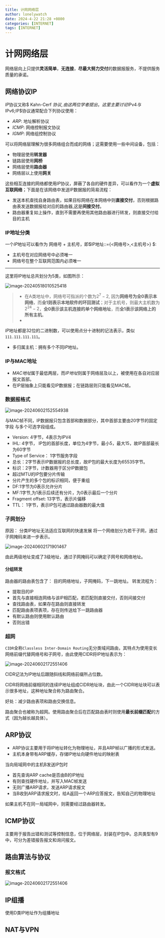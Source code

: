```yaml
---
title: 计网网络层
author: lonelywatch
date: 2024-4-22 21:28 +0800
categories: [INTERNET]
tags: [INTERNET]  
---
```


# 计网网络层

网络层向上只提供**灵活简单**，**无连接**，**尽最大努力交付**的数据报服务，不提供服务质量的承诺。

## 网络协议IP

$IP$协议又称$ Kahn-Cerf $协议,由这两位学者提出，这里主要讨论$IPv4$与$IPv6$;$IP$协议通常配合下列协议使用：

- $ARP$: 地址解析协议
- $ICMP$: 网络控制报文协议
- $IGMP$: 网络组控制协议

可以将网络层理解为很多网络组合而成的网络；这需要使用一些中间设备，包括：

- 物理层使用**转发器**
- 链路层使用**网桥**
- 网络层使用**路由器**
- 网络层以上使用**网关**

这些相互连接的网络都使用$IP$协议，屏蔽了各自的硬件差异，可以看作为一个**虚拟互联网络**；下面是在该网络中发送IP数据报的简易流程：

- 发送本机查找自身路由表，如果目标网络在本网络中则**直接交付**，否则根据路由表发送数据报给对应的路由器,这是**间接交付**。
- 路由器重复如上操作，直到不需要再使用其他路由器进行转发，则直接交付给目的主机

### IP地址分类

一个$IP$地址可以看作为 网络号 + 主机号，即$IP地址::={<网络号>,<主机号>} $:

- 主机号在对应网络号中必须唯一
- 网络号在整个互联网范围内必须唯一

---

这里将IP地址总共划分为5类，如图所示：

![image-20240518010525418](https://lonelywatch-1306651324.cos.ap-beijing.myqcloud.com/image-20240518010525418.png)

> - 在A类地址中，网络号可指派的个数为$2^{7} -2$, 因为**网络号为全0表示本网络**，而**全1则表示本地软件的环回测试**；对于主机号，则最大主机数为$2^{24} -2$，**全0表示该主机连接的单个网络地址**，而**全1表示该网络上的所有主机**。
> - 

$IP$地址都是32位的二进制数，可以使用点分十进制的记法表示，类似`111.111.111.111`。

- 多归属主机：拥有多个不同$IP$地址。

### IP与MAC地址

- $MAC地址$属于最低两层，而$IP地址$则属于网络层及以上，被使用在各自对应层报文首部。
- 在IP层抽象上只能看见IP数据报；在链路层则只能看见MAC帧。

### 数据报格式

![image-20240602152554938](https://lonelywatch-1306651324.cos.ap-beijing.myqcloud.com/image-20240602152554938.png)

与MAC帧不同，IP数据报只包含首部和数据部分，其中首部主要由20字节的固定字段 与多个可选字段组成。

- Version: 4字节，4表示为IPV4
- IHL: 4字节， IP包的首部长度，单位为4字节，最小5，最大15，故IP首部最长为60字节
- Type of Service： 1字节服务字段
- 总长：2字节表示IP数据报的总长度，故IP包的最大长度为65535字节。
- 标识：2字节，计数器用于区分IP数据包
 - 超过MTU的IP包要分片传输
 - 分片产生的多个包的标识相同，便于重组
- DF:1字节为0表示允许分片
- MF:1字节,为1表示后续还有分片，为0表示最后一个分片
- Fragment offset: 13字节，表示片偏移
- TTL： 1字节，表示IP包可通过路由器数的最大值

### 子网划分

原因： 分类IP地址无法适应互联网的快速发展
将一个网络划分为若干子网，通过子网掩码来进一步表示。

![image-20240602171901467](https://lonelywatch-1306651324.cos.ap-beijing.myqcloud.com/image-20240602171901467.png)

由此两级地址变成了3级地址，通过子网掩码可以确定子网号和网络地址。

#### 分组转发

路由器的路由表包含了： 目的网络地址，子网掩码，下一跳地址。
转发流程为：
- 提取目的IP
- 首先与直接相连网络与该IP相匹配，若匹配则直接交付，否则间接交付
- 查找路由表，如果存在路由则直接转发
- 匹配路由表项表项，存在则传送给下一跳路由器
- 有默认路由则使用默认路由
- 否则出错

### 超网

`CIDR`全称`Classless Inter-Domain Routing`无分类域间路由，其特点为使用变长网络前缀代替网络号和子网号，由此使用CIDR将IP地址表示为：

![image-20240602172551406](https://lonelywatch-1306651324.cos.ap-beijing.myqcloud.com/image-20240602172551406.png)

CIDR记法为IP地址后跟随斜线和网络前缀所占位数。

CIDR将网络前缀相同的连续IP地址组成CIDR地址块，由此一个CIDR地址块可以表示很多地址，这种地址聚合称为路由聚合。

好处：减少路由表项和路由交换信息。

路由聚合也被称为超网。使用路由聚合后在匹配路由表时则使用**最长前缀匹配**的方式（因为越长越具体）。

## ARP协议

- ARP协议主要用于将IP地址转化为物理地址，并且ARP帧以广播的形式发送。
- 主机本身带有ARP缓存，存储IP地址向硬件地址的映射表

当向局域网中的主机B发送IP包时
- 首先查询ARP cache是否由B的IP地址
- 有则查找硬件地址，并写入MAC帧发送
- 无则广播ARP请求，发送ARP请求报文
- 当B收到ARP请求报文时，给A返回一个ARP应答报文，告知自己的物理地址

如果主机不在同一局域网中，则需要经过路由器转发。

## ICMP协议

主要用于报告出错和测试等控制信息，位于网络层，封装在IP包中。总共类型有9中，可分为差错报告报文和询问报文。


## 路由算法与协议




### 报文格式


![image-20240602172551406](https://lonelywatch-1306651324.cos.ap-beijing.myqcloud.com/image-20240602172551406.png)



## IP组播

使用D类IP地址作为组播地址

## NAT与VPN

